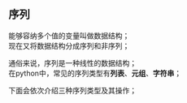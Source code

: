 ## 序列
能够容纳多个值的变量叫做数据结构；  
现在又将数据结构分成序列和非序列；  

通俗来说，序列是一种线性的数据结构；  
在python中，常见的序列类型有**列表**、**元组**、**字符串**；

下面会依次介绍三种序列类型及其操作；